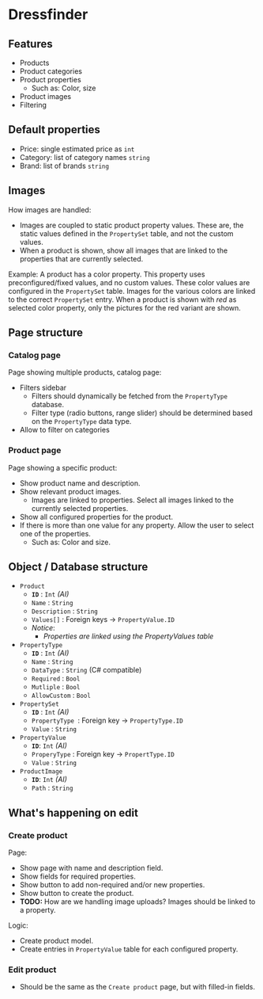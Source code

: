 # Dressfinder

## Features
* Products
* Product categories
* Product properties
    * Such as: Color, size
* Product images
* Filtering
    
## Default properties
* Price: single estimated price as `int`
* Category: list of category names `string`
* Brand: list of brands `string`

## Images
How images are handled:
* Images are coupled to static product property values. These are, the static values defined in the `PropertySet` table, and not the custom values.
* When a product is shown, show all images that are linked to the properties that are currently selected.

Example:
A product has a color property. This property uses preconfigured/fixed values, and no custom values.
These color values are configured in the `PropertySet` table.
Images for the various colors are linked to the correct `PropertySet` entry.
When a product is shown with *red* as selected color property, only the pictures for the red variant are shown.
    
## Page structure
### Catalog page
Page showing multiple products, catalog page:
* Filters sidebar
    * Filters should dynamically be fetched from the `PropertyType` database.
    * Filter type (radio buttons, range slider) should be determined based on the `PropertyType` data type.
* Allow to filter on categories
    
### Product page
Page showing a specific product:
* Show product name and description.
* Show relevant product images.
    * Images are linked to properties. Select all images linked to the currently selected properties.
* Show all configured properties for the product.
* If there is more than one value for any property. Allow the user to select one of the properties.
    * Such as: Color and size.

## Object / Database structure
* `Product`
    * **`ID`** : `Int` *(AI)*
    * `Name` : `String`
    * `Description` : `String`
    * `Values[]` : Foreign keys -> `PropertyValue.ID`
    * *Notice*:
        * *Properties are linked using the PropertyValues table*
* `PropertyType`
    * **`ID`** : `Int` *(AI)*
    * `Name` : `String`
    * `DataType` : `String` (C# compatible)
    * `Required` : `Bool`
    * `Mutliple` : `Bool`
    * `AllowCustom` : `Bool`
* `PropertySet`
    * **`ID`** : `Int` *(AI)*
    * `PropertyType `: Foreign key -> `PropertyType.ID`
    * `Value` : `String`
* `PropertyValue`
    * **`ID`**: `Int` *(AI)*
    * `ProperyType` : Foreign key -> `PropertType.ID`
    * `Value` : `String`
* `ProductImage`
    * **`ID`**: `Int` *(AI)*
    * `Path` : `String`
    
## What's happening on edit
### Create product
Page:
* Show page with name and description field.
* Show fields for required properties.
* Show button to add non-required and/or new properties.
* Show button to create the product.
* **TODO:** How are we handling image uploads? Images should be linked to a property.

Logic:
* Create product model.
* Create entries in `PropertyValue` table for each configured property.

### Edit product
* Should be the same as the `Create product` page, but with filled-in fields.
